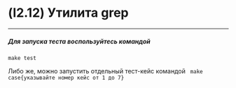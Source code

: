 # (l2.12) Утилита grep 

---

##### Для запуска теста воспользуйтесь командой
```make test```

Либо же, можно запустить отдельный тест-кейс командой
``` make case{указывайте номер кейс от 1 до 7}```